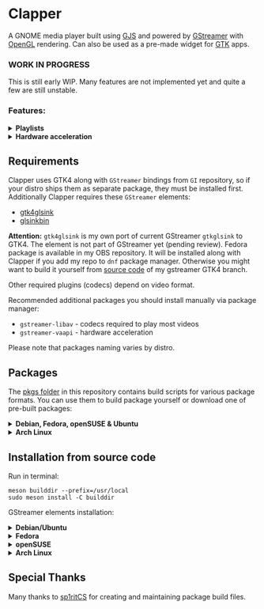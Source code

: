 # Clapper
A GNOME media player built using [GJS](https://gitlab.gnome.org/GNOME/gjs) and powered by [GStreamer](https://gstreamer.freedesktop.org) with [OpenGL](https://www.opengl.org) rendering. Can also be used as a pre-made widget for [GTK](https://www.gtk.org) apps.

### WORK IN PROGRESS
This is still early WIP. Many features are not implemented yet and quite a few are still unstable.

### Features:
<details>
  <summary><b>Playlists</b></summary>

Clapper can open playlist files. Playlist file is a standard text file with a `.claps` file extension.
It should contain a single filepath per line. The filepath can be either absolute or relative.
Playlist can even contain HTTP links instead of filepaths.

Here is an example how to easily create a playlist file inside your music directory:
```shell
ls *.mp3 > music.claps
```
Once you have a playlist, open it with Clapper like any other file.
Since the playlist is a normal text file with filepaths only, you can always edit it later in any text editor or `echo` more media to it. Easy, right?
</details>

<details>
  <summary><b>Hardware acceleration</b></summary>

Using hardware acceleration is highly recommended. As stated in `GStreamer` wiki:
```
In the case of OpenGL based elements, the buffers have the GstVideoGLTextureUploadMeta meta, which
efficiently copies the content of the VA-API surface into a GL texture.
```
Clapper uses `OpenGL` based sinks, so when `VA-API` is available, both CPU and RAM usage is much lower. Especially if you have `gst-plugins-bad` 1.18+ with new `vah264dec` decoder which shares a single GL context with Clapper and uses DRM connection. If you have an AMD/Intel GPU, I highly recommend this new decoder.

To use `VA-API` with H.264 videos, make sure you have `gst-plugins-bad` 1.18+. For other codecs additionally install `gstreamer1-vaapi`. Verify with:
```shell
gst-inspect-1.0 vah264dec
gst-inspect-1.0 vaapi
```
On some older GPUs you might need to export `GST_VAAPI_ALL_DRIVERS=1` environment variable.

Other acceleration methods (supported by `GStreamer`) should also work, but I have not tested them due to lack of hardware.
</details>

## Requirements
Clapper uses GTK4 along with `GStreamer` bindings from `GI` repository, so if your distro ships them as separate package, they must be installed first.
Additionally Clapper requires these `GStreamer` elements:
* [gtk4glsink](https://gstreamer.freedesktop.org/documentation/gtk/gtkglsink.html)
* [glsinkbin](https://gstreamer.freedesktop.org/documentation/opengl/glsinkbin.html)

**Attention:** `gtk4glsink` is my own port of current GStreamer `gtkglsink` to GTK4. The element is not part of GStreamer yet (pending review). Fedora package is available in my OBS repository. It will be installed along with Clapper if you add my repo to `dnf` package manager. Otherwise you might want to build it yourself from [source code](https://gitlab.freedesktop.org/Rafostar/gst-plugins-good/-/tree/GTK4) of my gstreamer GTK4 branch.

Other required plugins (codecs) depend on video format.

Recommended additional packages you should install manually via package manager:
* `gstreamer-libav` - codecs required to play most videos
* `gstreamer-vaapi` - hardware acceleration

Please note that packages naming varies by distro.

## Packages
The [pkgs folder](https://github.com/Rafostar/clapper/tree/master/pkgs) in this repository contains build scripts for various package formats. You can use them to build package yourself or download one of pre-built packages:
<details>
  <summary><b>Debian, Fedora, openSUSE & Ubuntu</b></summary>
  
Pre-built packages are available in [my repo](https://software.opensuse.org//download.html?project=home%3ARafostar&package=clapper) ([see status](https://build.opensuse.org/package/show/home:Rafostar/clapper))
</details>

<details>
<summary><b>Arch Linux</b></summary>

You can get Clapper from the AUR: [clapper-git](https://aur.archlinux.org/packages/clapper-git), or
```shell
cd pkgs/arch
makepkg -si
```
</details>

## Installation from source code
Run in terminal:
```shell
meson builddir --prefix=/usr/local
sudo meson install -C builddir
```

GStreamer elements installation:
<details>
  <summary><b>Debian/Ubuntu</b></summary>

```shell
sudo apt install \
  gstreamer1.0-plugins-base \
  gstreamer1.0-plugins-good \
  gstreamer1.0-plugins-bad \
  gstreamer1.0-gl \
  gstreamer1.0-gtk4 \
  gstreamer1.0-libav \
  gstreamer-vaapi
```
</details>

<details>
  <summary><b>Fedora</b></summary>

Enable RPM Fusion and run:
```shell
sudo dnf install \
  gstreamer1-plugins-base \
  gstreamer1-plugins-good \
  gstreamer1-plugins-good-gtk4 \
  gstreamer1-plugins-bad-free \
  gstreamer1-plugins-bad-free-extras \
  gstreamer1-libav \
  gstreamer1-vaapi
```
</details>

<details>
  <summary><b>openSUSE</b></summary>

```shell
sudo zypper install \
  gstreamer-plugins-base \
  gstreamer-plugins-good \
  gstreamer-plugins-good-gtk4 \
  gstreamer-plugins-bad \
  gstreamer-plugins-libav \
  gstreamer-plugins-vaapi
```
</details>

<details>
  <summary><b>Arch Linux</b></summary>

```shell
sudo pacman -S \
  gst-plugins-base \
  gst-plugins-good \
  gst-plugin-gtk4 \
  gst-plugins-bad-libs \
  gst-libav \
  gstreamer-vaapi
```
</details>

## Special Thanks
Many thanks to [sp1ritCS](https://github.com/sp1ritCS) for creating and maintaining package build files.
